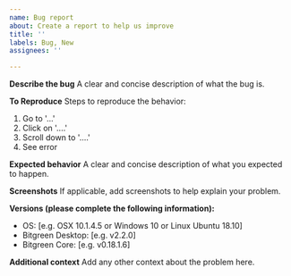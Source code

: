 ```yaml
---
name: Bug report
about: Create a report to help us improve
title: ''
labels: Bug, New
assignees: ''

---
```


**Describe the bug**
A clear and concise description of what the bug is.

**To Reproduce**
Steps to reproduce the behavior:
1. Go to '...'
2. Click on '....'
3. Scroll down to '....'
4. See error

**Expected behavior**
A clear and concise description of what you expected to happen.

**Screenshots**
If applicable, add screenshots to help explain your problem.

**Versions (please complete the following information):**
 - OS: [e.g. OSX 10.1.4.5 or Windows 10 or Linux Ubuntu 18.10]
 - Bitgreen Desktop: [e.g. v2.2.0]
 - Bitgreen Core: [e.g. v0.18.1.6]

**Additional context**
Add any other context about the problem here.
